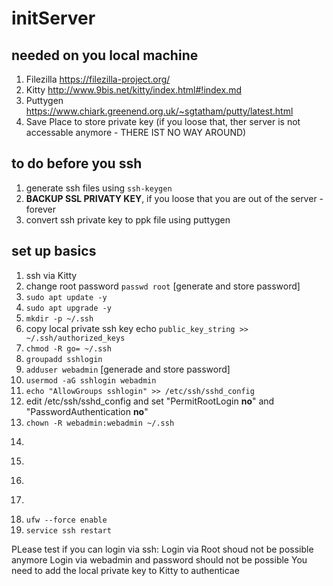# initServer


## needed on you local machine
1. Filezilla https://filezilla-project.org/
2. Kitty http://www.9bis.net/kitty/index.html#!index.md 
3. Puttygen https://www.chiark.greenend.org.uk/~sgtatham/putty/latest.html
4. Save Place to store private key (if you loose that, ther server is not accessable anymore - THERE IST NO WAY AROUND)

## to do before you ssh
1. generate ssh files using ```ssh-keygen```
2. **BACKUP SSL PRIVATY KEY**, if you loose that you are out of the server - forever
3. convert ssh private key to ppk file using puttygen




## set up basics
1. ssh via Kitty
2. change root password ```passwd root``` [generate and store password]
3. ```sudo apt update -y```
4. ```sudo apt upgrade -y```
5. ```mkdir -p ~/.ssh ```
6. copy local private ssh key echo ```public_key_string >> ~/.ssh/authorized_keys```
7. ```chmod -R go= ~/.ssh```
8. ```groupadd sshlogin```
9. ```adduser webadmin``` [generade and store password]
10. ```usermod -aG sshlogin webadmin```
11. ```echo "AllowGroups sshlogin" >> /etc/ssh/sshd_config```
12. edit /etc/ssh/sshd_config and set "PermitRootLogin **no**" and "PasswordAuthentication **no**"
13. ```chown -R webadmin:webadmin ~/.ssh```
14. ```echo "IPV6=no" >> /etc/ufw/ufw.conf
15. ```ufw allow OpenSSH
16. ```ufw allow https
17. ```ufw allow http
18. ```ufw --force enable```
19. ```service ssh restart```

PLease test if you can login via ssh:
Login via Root shoud not be possible anymore
Login via webadmin and password should not be possible
You need to add the local private key to Kitty to authenticae 








